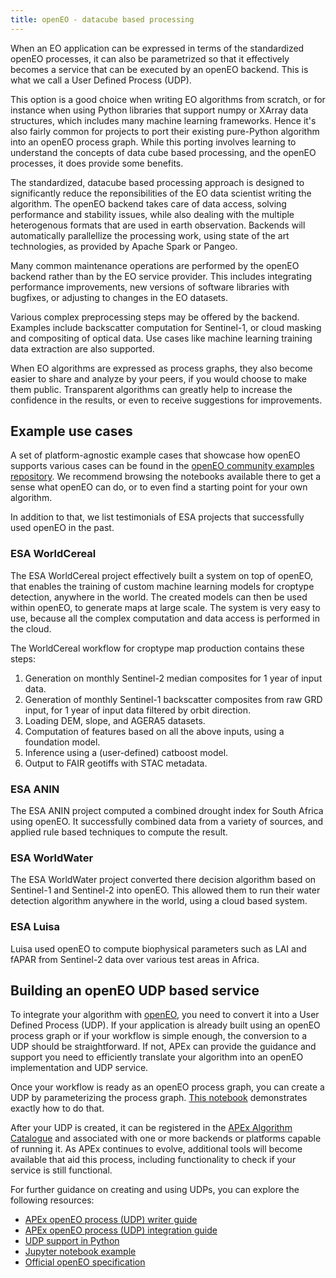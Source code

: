 ```yaml
---
title: openEO - datacube based processing
---
```


When an EO application can be expressed in terms of the standardized openEO processes, it can also be parametrized so that
it effectively becomes a service that can be executed by an openEO backend. This is what we call a User Defined Process (UDP).

This option is a good choice when writing EO algorithms from scratch, or for instance when using Python libraries that support
numpy or XArray data structures, which includes many machine learning frameworks. Hence it's also fairly common for projects
to port their existing pure-Python algorithm into an openEO process graph. While this porting involves learning to understand
the concepts of data cube based processing, and the openEO processes, it does provide some benefits.

The standardized, datacube based processing approach is designed to significantly reduce the reponsibilities of the EO
data scientist writing the algorithm. The openEO backend takes care of data access, solving performance and stability issues,
while also dealing with the multiple heterogenous formats that are used in earth observation. Backends will automatically
parallellize the processing work, using state of the art technologies, as provided by Apache Spark or Pangeo.

Many common maintenance operations are performed by the openEO backend rather than by the EO service provider. This includes
integrating performance improvements, new versions of software libraries with bugfixes, or adjusting to changes in the EO
datasets.

Various complex preprocessing steps may be offered by the backend. Examples include backscatter computation for Sentinel-1,
or cloud masking and compositing of optical data. Use cases like machine learning training data extraction are also supported.

When EO algorithms are expressed as process graphs, they also become easier to share and analyze by your peers, if you
would choose to make them public. Transparent algorithms can greatly help to increase the confidence in the results, or even to receive
suggestions for improvements.


## Example use cases

A set of platform-agnostic example cases that showcase how openEO supports various cases can be found in the
[openEO community examples repository](https://github.com/Open-EO/openeo-community-examples).
We recommend browsing the notebooks available there to get a sense what openEO can do, or to even find a starting point for your own
algorithm.

In addition to that, we list testimonials of ESA projects that successfully used openEO in the past.

### ESA WorldCereal

The ESA WorldCereal project effectively built a system on top of openEO, that enables the training of custom machine
learning models for croptype detection, anywhere in the world. The created models can then be used within openEO, to
generate maps at large scale. The system is very easy to use, because all the complex computation and data access is performed
in the cloud.

The WorldCereal workflow for croptype map production contains these steps:

1. Generation on monthly Sentinel-2 median composites for 1 year of input data.
2. Generation of monthly Sentinel-1 backscatter composites from raw GRD input, for 1 year of input data filtered by orbit direction.
3. Loading DEM, slope, and AGERA5 datasets.
4. Computation of features based on all the above inputs, using a foundation model.
5. Inference using a (user-defined) catboost model.
6. Output to FAIR geotiffs with STAC metadata.

### ESA ANIN

The ESA ANIN project computed a combined drought index for South Africa using openEO. It successfully combined data from
a variety of sources, and applied rule based techniques to compute the result.

### ESA WorldWater

The ESA WorldWater project converted there decision algorithm based on Sentinel-1 and Sentinel-2 into openEO. This
allowed them to run their water detection algorithm anywhere in the world, using a cloud based system.

### ESA Luisa

Luisa used openEO to compute biophysical parameters such as LAI and fAPAR from Sentinel-2 data over various test areas
in Africa.


## Building an openEO UDP based service

To integrate your algorithm with [openEO](https://openeo.org/), you need to convert it into a User Defined Process (UDP).
If your application is already built using an openEO process graph or if your workflow is simple enough, the conversion to a UDP should be straightforward.
If not, APEx can provide the guidance and support you need to efficiently translate your algorithm into an openEO implementation and UDP service.

Once your workflow is ready as an openEO process graph, you can create a UDP by parameterizing the process graph. [This notebook](https://documentation.dataspace.copernicus.eu/notebook-samples/openeo/UDP.html)
demonstrates exactly how to do that.

After your UDP is created, it can be registered in the [APEx Algorithm Catalogue](https://algorithms-catalogue.apex.esa.int/) and associated with one or more backends or platforms capable of running it.
As APEx continues to evolve, additional tools will become available that aid this process, including functionality to check if your service
is still functional.

For further guidance on creating and using UDPs, you can explore the following resources:

- [APEx openEO process (UDP) writer guide](../guides/udp_writer_guide.qmd#sec-udp-writing)
- [APEx openEO process (UDP) integration guide](../guides/udp_writer_guide.qmd#sec-udp-integration)
- [UDP support in Python](https://open-eo.github.io/openeo-python-client/udp.html#user-defined-processes)
- [Jupyter notebook example](https://github.com/Open-EO/openeo-community-examples/blob/main/python/Sentinel1_Stats/Sentinel1_Stats.ipynb)
- [Official openEO specification](https://api.openeo.org/#tag/User-Defined-Processes)

